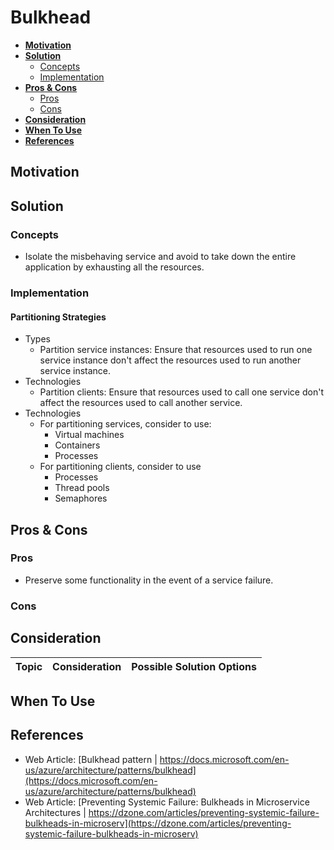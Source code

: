 # Bulkhead

- [**Motivation**](#motivation)
- [**Solution**](#solution)
   - [Concepts](#concepts)
   - [Implementation](#implementation)
- [**Pros & Cons**](#pros--cons)
   - [Pros](#pros)
   - [Cons](#cons)
- [**Consideration**](#consideration)
- [**When To Use**](#when-to-use)
- [**References**](#references)

## Motivation

## Solution
### Concepts
- Isolate the misbehaving service and avoid to take down the entire application by exhausting all the resources.

### Implementation
#### Partitioning Strategies
- Types
   - Partition service instances: Ensure that resources used to run one service instance don't affect the resources used to run another service instance.
- Technologies
   - Partition clients: Ensure that resources used to call one service don't affect the resources used to call another service.
- Technologies
   - For partitioning services, consider to use:
      - Virtual machines
      - Containers
      - Processes
   - For partitioning clients, consider to use
      - Processes
      - Thread pools
      - Semaphores

## Pros & Cons
### Pros
- Preserve some functionality in the event of a service failure.

### Cons

## Consideration
| Topic | Consideration | Possible Solution Options |
|----|-----|-----|

## When To Use

## References
- Web Article: [Bulkhead pattern | https://docs.microsoft.com/en-us/azure/architecture/patterns/bulkhead](https://docs.microsoft.com/en-us/azure/architecture/patterns/bulkhead)
- Web Article: [Preventing Systemic Failure: Bulkheads in Microservice Architectures | https://dzone.com/articles/preventing-systemic-failure-bulkheads-in-microserv](https://dzone.com/articles/preventing-systemic-failure-bulkheads-in-microserv)
